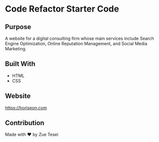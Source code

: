 # Code Refactor Starter Code

## Purpose 
A website for a digital consulting firm whose main services include Search Engine Optimization, Online Reputation Management, and Social Media Marketing. 

## Built With 
* HTML
* CSS

## Website 
https://horiseon.com 

## Contribution 
Made with ❤️ by Zue Tesei 